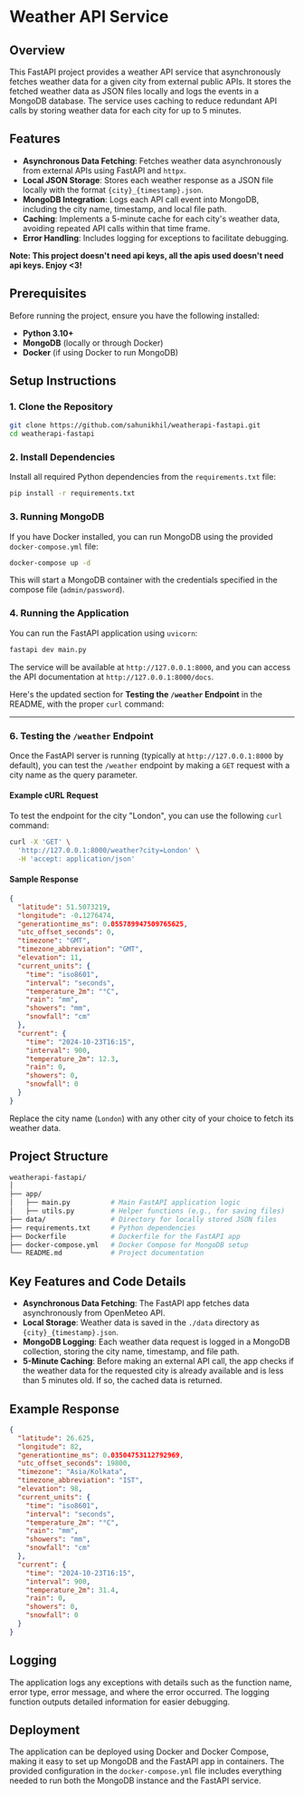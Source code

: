 # Weather API Service

## Overview

This FastAPI project provides a weather API service that asynchronously fetches weather data for a given city from external public APIs. It stores the fetched weather data as JSON files locally and logs the events in a MongoDB database. The service uses caching to reduce redundant API calls by storing weather data for each city for up to 5 minutes.

## Features

- **Asynchronous Data Fetching**: Fetches weather data asynchronously from external APIs using FastAPI and `httpx`.
- **Local JSON Storage**: Stores each weather response as a JSON file locally with the format `{city}_{timestamp}.json`.
- **MongoDB Integration**: Logs each API call event into MongoDB, including the city name, timestamp, and local file path.
- **Caching**: Implements a 5-minute cache for each city's weather data, avoiding repeated API calls within that time frame.
- **Error Handling**: Includes logging for exceptions to facilitate debugging.

**Note: This project doesn't need api keys, all the apis used doesn't need api keys. Enjoy <3!**

## Prerequisites

Before running the project, ensure you have the following installed:

- **Python 3.10+**
- **MongoDB** (locally or through Docker)
- **Docker** (if using Docker to run MongoDB)

## Setup Instructions

### 1. Clone the Repository

```bash
git clone https://github.com/sahunikhil/weatherapi-fastapi.git
cd weatherapi-fastapi
```

### 2. Install Dependencies

Install all required Python dependencies from the `requirements.txt` file:

```bash
pip install -r requirements.txt
```

### 3. Running MongoDB

If you have Docker installed, you can run MongoDB using the provided `docker-compose.yml` file:

```bash
docker-compose up -d
```

This will start a MongoDB container with the credentials specified in the compose file (`admin/password`).

### 4. Running the Application

You can run the FastAPI application using `uvicorn`:

```bash
fastapi dev main.py
```

The service will be available at `http://127.0.0.1:8000`, and you can access the API documentation at `http://127.0.0.1:8000/docs`.

Here's the updated section for **Testing the `/weather` Endpoint** in the README, with the proper `curl` command:

---

### 6. Testing the `/weather` Endpoint

Once the FastAPI server is running (typically at `http://127.0.0.1:8000` by default), you can test the `/weather` endpoint by making a `GET` request with a city name as the query parameter.

#### Example cURL Request

To test the endpoint for the city "London", you can use the following `curl` command:

```bash
curl -X 'GET' \
  'http://127.0.0.1:8000/weather?city=London' \
  -H 'accept: application/json'
```

#### Sample Response
```json
{
  "latitude": 51.5073219,
  "longitude": -0.1276474,
  "generationtime_ms": 0.055789947509765625,
  "utc_offset_seconds": 0,
  "timezone": "GMT",
  "timezone_abbreviation": "GMT",
  "elevation": 11,
  "current_units": {
    "time": "iso8601",
    "interval": "seconds",
    "temperature_2m": "°C",
    "rain": "mm",
    "showers": "mm",
    "snowfall": "cm"
  },
  "current": {
    "time": "2024-10-23T16:15",
    "interval": 900,
    "temperature_2m": 12.3,
    "rain": 0,
    "showers": 0,
    "snowfall": 0
  }
}
```

Replace the city name (`London`) with any other city of your choice to fetch its weather data.
## Project Structure

```bash
weatherapi-fastapi/
│
├── app/
│   ├── main.py          # Main FastAPI application logic
│   ├── utils.py         # Helper functions (e.g., for saving files)
├── data/                # Directory for locally stored JSON files
├── requirements.txt     # Python dependencies
├── Dockerfile           # Dockerfile for the FastAPI app
├── docker-compose.yml   # Docker Compose for MongoDB setup
└── README.md            # Project documentation
```

## Key Features and Code Details

- **Asynchronous Data Fetching**: The FastAPI app fetches data asynchronously from OpenMeteo API.
- **Local Storage**: Weather data is saved in the `./data` directory as `{city}_{timestamp}.json`.
- **MongoDB Logging**: Each weather data request is logged in a MongoDB collection, storing the city name, timestamp, and file path.
- **5-Minute Caching**: Before making an external API call, the app checks if the weather data for the requested city is already available and is less than 5 minutes old. If so, the cached data is returned.

## Example Response

```json
{
  "latitude": 26.625,
  "longitude": 82,
  "generationtime_ms": 0.03504753112792969,
  "utc_offset_seconds": 19800,
  "timezone": "Asia/Kolkata",
  "timezone_abbreviation": "IST",
  "elevation": 98,
  "current_units": {
    "time": "iso8601",
    "interval": "seconds",
    "temperature_2m": "°C",
    "rain": "mm",
    "showers": "mm",
    "snowfall": "cm"
  },
  "current": {
    "time": "2024-10-23T16:15",
    "interval": 900,
    "temperature_2m": 31.4,
    "rain": 0,
    "showers": 0,
    "snowfall": 0
  }
}
```

## Logging

The application logs any exceptions with details such as the function name, error type, error message, and where the error occurred. The logging function outputs detailed information for easier debugging.

## Deployment

The application can be deployed using Docker and Docker Compose, making it easy to set up MongoDB and the FastAPI app in containers. The provided configuration in the `docker-compose.yml` file includes everything needed to run both the MongoDB instance and the FastAPI service.

